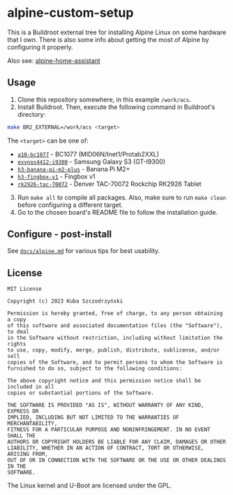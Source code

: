 # alpine-custom-setup

This is a Buildroot external tree for installing Alpine Linux on some hardware that I own. There is also some info about getting the most of Alpine by configuring it properly.

Also see: [alpine-home-assistant](https://github.com/kuba2k2/alpine-home-assistant)

## Usage

1. Clone this repository somewhere, in this example `/work/acs`.
2. Install Buildroot. Then, execute the following command in Buildroot's directory:

```bash
make BR2_EXTERNAL=/work/acs <target>
```

The `<target>` can be one of:

- [`a10-bc1077`](board/a10-bc1077/README.md) - BC1077 (MID06N/Inet1/Protab2XXL)
- [`exynos4412-i9300`](board/exynos4412-i9300/README.md) - Samsung Galaxy S3 (GT-I9300)
- [`h3-banana-pi-m2-plus`](board/h3-banana-pi-m2-plus/README.md) - Banana Pi M2+
- [`h3-fingbox-v1`](board/h3-fingbox-v1/README.md) - Fingbox v1
- [`rk2926-tac-70072`](board/rk2926-tac-70072/README.md) - Denver TAC-70072 Rockchip RK2926 Tablet

3. Run `make all` to compile all packages. Also, make sure to run `make clean` before configuring a different target.
4. Go to the chosen board's README file to follow the installation guide.

## Configure - post-install

See [`docs/alpine.md`](docs/alpine.md) for various tips for best usability.

## License

```
MIT License

Copyright (c) 2023 Kuba Szczodrzyński

Permission is hereby granted, free of charge, to any person obtaining a copy
of this software and associated documentation files (the "Software"), to deal
in the Software without restriction, including without limitation the rights
to use, copy, modify, merge, publish, distribute, sublicense, and/or sell
copies of the Software, and to permit persons to whom the Software is
furnished to do so, subject to the following conditions:

The above copyright notice and this permission notice shall be included in all
copies or substantial portions of the Software.

THE SOFTWARE IS PROVIDED "AS IS", WITHOUT WARRANTY OF ANY KIND, EXPRESS OR
IMPLIED, INCLUDING BUT NOT LIMITED TO THE WARRANTIES OF MERCHANTABILITY,
FITNESS FOR A PARTICULAR PURPOSE AND NONINFRINGEMENT. IN NO EVENT SHALL THE
AUTHORS OR COPYRIGHT HOLDERS BE LIABLE FOR ANY CLAIM, DAMAGES OR OTHER
LIABILITY, WHETHER IN AN ACTION OF CONTRACT, TORT OR OTHERWISE, ARISING FROM,
OUT OF OR IN CONNECTION WITH THE SOFTWARE OR THE USE OR OTHER DEALINGS IN THE
SOFTWARE.
```

The Linux kernel and U-Boot are licensed under the GPL.
